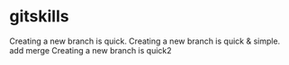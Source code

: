 # gitskills
Creating a new branch is quick.
Creating a new branch is quick & simple.
add merge
Creating a new branch is quick2
